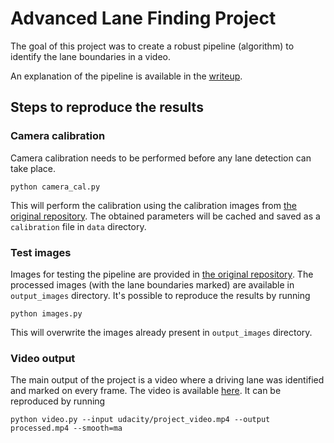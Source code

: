 # Advanced Lane Finding Project

The goal of this project was to create a robust pipeline (algorithm) to identify the lane boundaries in a video.

An explanation of the pipeline is available in the [writeup](writeup.md).

## Steps to reproduce the results

### Camera calibration

Camera calibration needs to be performed before any lane detection can take place.

`python camera_cal.py`

This will perform the calibration using the calibration images from [the original repository](https://github.com/udacity/CarND-Advanced-Lane-Lines). The obtained parameters will be cached and saved as a `calibration` file in `data` directory.

### Test images

Images for testing the pipeline are provided in [the original repository](https://github.com/udacity/CarND-Advanced-Lane-Lines). The processed images (with the lane boundaries marked) are available in `output_images` directory. It's possible to reproduce the results by running

`python images.py`

This will overwrite the images already present in `output_images` directory.

### Video output

The main output of the project is a video where a driving lane was identified and marked on every frame. The video is available [here](https://youtu.be/rTAJ8oTjSGk). It can be reproduced by running

`python video.py --input udacity/project_video.mp4 --output processed.mp4 --smooth=ma`
